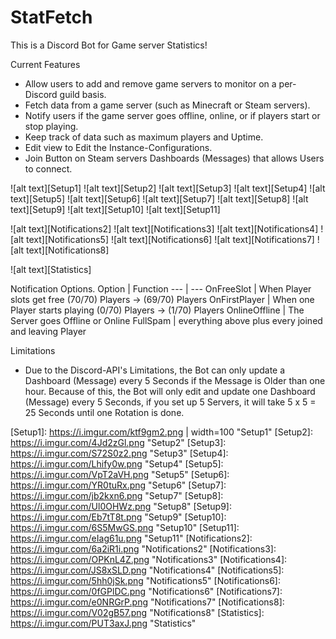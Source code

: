# StatFetch
This is a Discord Bot for Game server Statistics!

Current Features
- Allow users to add and remove game servers to monitor on a per-Discord guild basis.
- Fetch data from a game server (such as Minecraft or Steam servers).
- Notify users if the game server goes offline, online, or if players start or stop playing.
- Keep track of data such as maximum players and Uptime.
- Edit view to Edit the Instance-Configurations.
- Join Button on Steam servers Dashboards (Messages) that allows Users to connect.

![alt text][Setup1]
![alt text][Setup2]
![alt text][Setup3]
![alt text][Setup4]
![alt text][Setup5]
![alt text][Setup6]
![alt text][Setup7]
![alt text][Setup8]
![alt text][Setup9]
![alt text][Setup10]
![alt text][Setup11]

![alt text][Notifications2]
![alt text][Notifications3]
![alt text][Notifications4]
![alt text][Notifications5]
![alt text][Notifications6]
![alt text][Notifications7]
![alt text][Notifications8]

![alt text][Statistics]



Notification Options.
Option | Function
--- | ---
OnFreeSlot | When Player slots get free (70/70) Players -> (69/70) Players
OnFirstPlayer | When one Player starts playing (0/70) Players -> (1/70) Players
OnlineOffline | The Server goes Offline or Online
FullSpam | everything above plus every joined and leaving Player

Limitations
- Due to the Discord-API's Limitations, the Bot can only update a Dashboard (Message) every 5 Seconds if the Message is Older than one hour. Because of this, the Bot will only edit and update one Dashboard (Message) every 5 Seconds, if you set up 5 Servers, it will take 5 x 5 = 25 Seconds until one Rotation is done.

[Setup1]: https://i.imgur.com/ktf9gm2.png | width=100 "Setup1"
[Setup2]: https://i.imgur.com/4Jd2zGl.png "Setup2"
[Setup3]: https://i.imgur.com/S72S0z2.png "Setup3"
[Setup4]: https://i.imgur.com/Lhify0w.png "Setup4"
[Setup5]: https://i.imgur.com/VpT2aVH.png "Setup5"
[Setup6]: https://i.imgur.com/YR0tuRx.png "Setup6"
[Setup7]: https://i.imgur.com/jb2kxn6.png "Setup7"
[Setup8]: https://i.imgur.com/Ul0OHWz.png "Setup8"
[Setup9]: https://i.imgur.com/Eb7tT8t.png "Setup9"
[Setup10]: https://i.imgur.com/6S5MwGS.png "Setup10"
[Setup11]: https://i.imgur.com/eIag61u.png "Setup11"
[Notifications2]: https://i.imgur.com/6a2iR1i.png "Notifications2"
[Notifications3]: https://i.imgur.com/OPKnL4Z.png "Notifications3"
[Notifications4]: https://i.imgur.com/JS8xSLD.png "Notifications4"
[Notifications5]: https://i.imgur.com/5hh0jSk.png "Notifications5"
[Notifications6]: https://i.imgur.com/0fGPlDC.png "Notifications6"
[Notifications7]: https://i.imgur.com/e0NRGrP.png "Notifications7"
[Notifications8]: https://i.imgur.com/V02gB57.png "Notifications8"
[Statistics]: https://i.imgur.com/PUT3axJ.png "Statistics"
